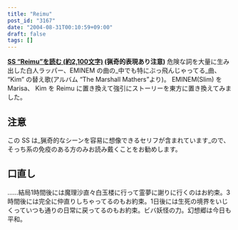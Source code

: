 ```yaml
---
title: "Reimu"
post_id: "3167"
date: "2004-08-31T00:10:59+09:00"
draft: false
tags: []
---
```



**[SS “Reimu”を読む (約2,100文字)](/?tag=reimu+contrafactum) (猟奇的表現あり注意)** 危険な詞を大量に生み出した白人ラッパー、EMINEM の曲の_中でも特にぶっ飛んじゃってる_曲、 “Kim” の替え歌(アルバム “The Marshall Mathers”より)。 EMINEM(Slim) を Marisa、 Kim を Reimu に置き換えて強引にストーリーを東方に置き換えてみました。
## 注意
この SS は_猟奇的なシーンを容易に想像できるセリフが含まれています_ので、そっち系の免疫のある方のみお読み戴くことをお勧めします。
## 口直し
……結局1時間後には魔理沙直々白玉楼に行って霊夢に謝りに行くのはお約束。3時間後には完全に仲直りしちゃってるのもお約束。1日後には生死の境界をいじくっていつも通りの日常に戻ってるのもお約束。ビバ妖怪の力。幻想郷は今日も平和。
